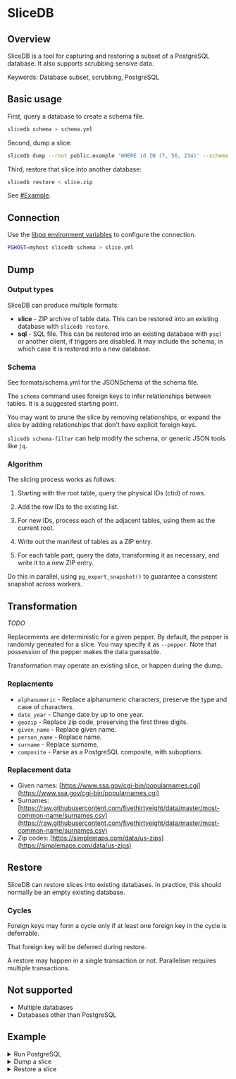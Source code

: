 # SliceDB

## Overview

SliceDB is a tool for capturing and restoring a subset of a PostgreSQL database.
It also supports scrubbing sensive data.

Keywords: Database subset, scrubbing, PostgreSQL

## Basic usage

First, query a database to create a schema file.

```sh
slicedb schema > schema.yml
```

Second, dump a slice:

```sh
slicedb dump --root public.example 'WHERE id IN (7, 56, 234)' --schema schema.yml > slice.zip
```

Third, restore that slice into another database:

```sh
slicedb restore < slice.zip
```

See [#Example](Example).

## Connection

Use the
[libpq environment variables](https://www.postgresql.org/docs/current/libpq-envars.html)
to configure the connection.

```sh
PGHOST=myhost slicedb schema > slice.yml
```

## Dump

### Output types

SliceDB can produce multiple formats:

- **slice** - ZIP archive of table data. This can be restored into an existing
  database with `slicedb restore`.
- **sql** - SQL file. This can be restored into an existing database with `psql`
  or another client, if triggers are disabled. It may include the schema, in
  which case it is restored into a new database.

### Schema

See formats/schema.yml for the JSONSchema of the schema file.

The `schema` command uses foreign keys to infer relationships between tables. It
is a suggested starting point.

You may want to prune the slice by removing relationships, or expand the slice
by adding relationships that don't have explicit foreign keys.

`slicedb schema-filter` can help modify the schema, or generic JSON tools like
`jq`.

### Algorithm

The slicing process works as follows:

1. Starting with the root table, query the physical IDs (ctid) of rows.

2. Add the row IDs to the existing list.

3. For new IDs, process each of the adjacent tables, using them as the current
   root.

4. Write out the manifest of tables as a ZIP entry.

5. For each table part, query the data, transforming it as necessary, and write
   it to a new ZIP entry.

Do this in parallel, using `pg_export_snapshot()` to guarantee a consistent
snapshot across workers.

## Transformation

_TODO_

Replacements are deterministic for a given pepper. By default, the pepper is
randomly geneated for a slice. You may specify it as `--pepper`. Note that
possession of the pepper makes the data guessable.

Transformation may operate an existing slice, or happen during the dump.

### Replacments

- `alphanumeric` - Replace alphanumeric characters, preserve the type and case
  of characters.
- `date_year` - Change date by up to one year.
- `geozip` - Replace zip code, preserving the first three digits.
- `given_name` - Replace given name.
- `person_name` - Replace name.
- `surname` - Replace surname.
- `composite` - Parse as a PostgreSQL composite, with suboptions.

### Replacement data

- Given names:
  [https://www.ssa.gov/cgi-bin/popularnames.cgi](https://www.ssa.gov/cgi-bin/popularnames.cgi)
- Surnames:
  [https://raw.githubusercontent.com/fivethirtyeight/data/master/most-common-name/surnames.csv](https://raw.githubusercontent.com/fivethirtyeight/data/master/most-common-name/surnames.csv)
- Zip codes:
  [https://simplemaps.com/data/us-zips](https://simplemaps.com/data/us-zips)

## Restore

SliceDB can restore slices into existing databases. In practice, this should
normally be an empty existing database.

### Cycles

Foreign keys may form a cycle only if at least one foreign key in the cycle is
deferrable.

That foreign key will be deferred during restore.

A restore may happen in a single transaction or not. Parallelism requires
multiple transactions.

## Not supported

- Multiple databases
- Databases other than PostgreSQL

## Example

<details>
<summary>Run PostgreSQL</summary>

```sh
docker run -e POSTGRES_HOST_AUTH_METHOD=trust -e POSTGRES_USER="$USER" -p 5432:5432 --rm postgres
```

```sh
PGHOST=localhost createdb source

PGHOST=localhost PGDATABASE=source psql -c '
CREATE TABLE parent (
    id int PRIMARY KEY
);

CREATE TABLE child (
    id int PRIMARY KEY,
    parent_id int REFERENCES parent (id)
);

INSERT INTO parent (id)
VALUES (1), (2);

INSERT INTO child (id, parent_id)
VALUES (1, 1), (2, 1), (3, 2);
'

PGHOST=localhost createdb target

PGHOST=localhost PGDATABASE=target psql -c '
CREATE TABLE parent (
    id int PRIMARY KEY
);

CREATE TABLE child (
    id int PRIMARY KEY,
    parent_id int REFERENCES parent (id)
);
'
```

</details>

<details>
<summary>Dump a slice</summary>

```sh
PGHOST=localhost PGDATABASE=source slicedb schema > schema.json
PGHOST=localhost PGDATABASE=source slicedb dump --root public.parent 'id = 1' --schema schema.json > slice.zip
```

</details>

<details>
<summary>Restore a slice</summary>

```sh
PGHOST=localhost PGDATABASE=target slicedb restore < slice.zip
```

</details>
